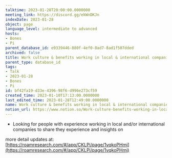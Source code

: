 ```yaml
---
talktime: 2023-01-28T20:00:00.0000000
meeting_link: https://discord.gg/ekWnDKJn
indexDate: 2023-01-28
object: page
language_level: intermediate to advanced
hosts:
- Bones
- Pi
parent_database_id: e9339446-880f-4ef0-8ad7-8ad1f507dded
archived: false
title: Work culture & benefits working in local & international companies
parent_type: database_id
tags:
- Talk
- 2023-01-28
- Bones
- Pi
id: bf42fa19-d33e-4396-98f6-d996e273cf59
created_time: 2023-01-10T17:13:00.0000000
last_edited_time: 2023-01-28T12:49:00.0000000
name: Work culture & benefits working in local & international companies
notion_url: https://www.notion.so/Work-culture-benefits-working-in-local-international-companies-bf42fa19d33e439698f6d996e273cf59
---
```


   - Looking for people with experience working in local and/or international companies to share they experience and insights on

more detail updates at:
[https://roamresearch.com/#/app/CKLPi/page/1vqkoPHmj](https://roamresearch.com/#/app/CKLPi/page/1vqkoPHmj)

























